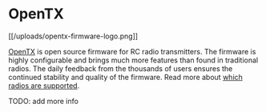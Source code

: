 # OpenTX

[[/uploads/opentx-firmware-logo.png]]

[OpenTX] is open source firmware for RC radio transmitters. The firmware is highly configurable and brings much more features than found in traditional radios. The daily feedback from the thousands of users ensures the continued stability and quality of the firmware. Read more about [which radios are supported](http://www.open-tx.org/radios.html).

TODO: add more info

[OpenTX]: http://www.open-tx.org/